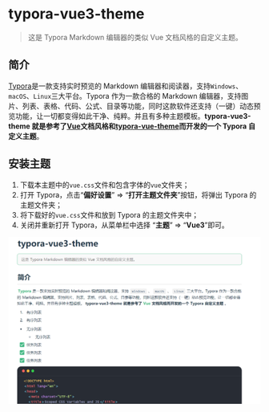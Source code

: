 # typora-vue3-theme

> 这是 Typora Markdown 编辑器的类似 Vue 文档风格的自定义主题。

## 简介

[Typora](https://www.typora.io/)是一款支持实时预览的 Markdown 编辑器和阅读器，支持`Windows`、`macOS`、`Linux`三大平台。Typora 作为一款合格的 Markdown 编辑器，支持图片、列表、表格、代码、公式、目录等功能，同时这款软件还支持（一键）动态预览功能，让一切都变得如此干净、纯粹。并且有多种主题模板。**typora-vue3-theme 就是参考了[Vue](https://vuejs.org/)文档风格和[typora-vue-theme](https://github.com/blinkfox/typora-vue-theme)而开发的一个 Typora 自定义主题**。

## 安装主题

1. 下载本主题中的`vue.css`文件和包含字体的`vue`文件夹；
2. 打开 Typora，点击“**偏好设置**” => “**打开主题文件夹**”按钮，将弹出 Typora 的主题文件夹；
3. 将下载好的`vue.css`文件和放到 Typora 的主题文件夹中；
4. 关闭并重新打开 Typora，从菜单栏中选择 “**主题**” => “**Vue3**”即可。

![vue3theme](vue3theme.png)